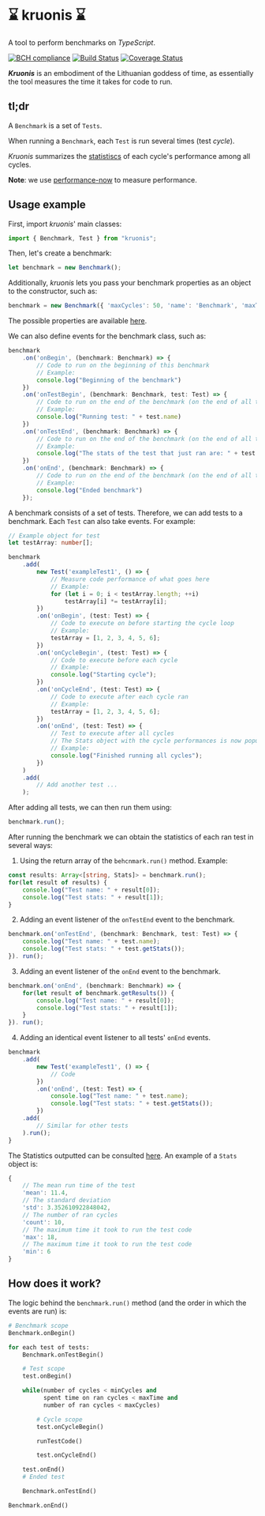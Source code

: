 # :hourglass: kruonis :hourglass:

A tool to perform benchmarks on _TypeScript_.

[![BCH compliance](https://bettercodehub.com/edge/badge/most-inesctec/kruonis?branch=master)](https://bettercodehub.com/)
[![Build Status](https://travis-ci.com/most-inesctec/kruonis.svg?token=J52cxsfW92GANe4gUJgy&branch=master)](https://travis-ci.com/most-inesctec/kruonis)
[![Coverage Status](https://coveralls.io/repos/github/most-inesctec/kruonis/badge.svg?branch=master)](https://coveralls.io/github/most-inesctec/kruonis?branch=master)

___Kruonis___ is an embodiment of the Lithuanian goddess of time, as essentially the tool measures the time it takes for code to run.

## tl;dr

A `Benchmark` is a set of `Tests`.

When running a `Benchmark`, each `Test` is run several times (test _cycle_). 

_Kruonis_ summarizes the [statistiscs](https://github.com/most-inesctec/kruonis/blob/master/src/Stats/Stats.ts) of each cycle's performance among all cycles. 

__Note__: we use [performance-now](https://www.npmjs.com/package/performance-now) to measure performance.


## Usage example

First, import _kruonis_' main classes:

```TypeScript
import { Benchmark, Test } from "kruonis";
```

Then, let's create a benchmark:

```TypeScript
let benchmark = new Benchmark();
```

Additionally, _kruonis_ lets you pass your benchmark properties as an object to the constructor, such as: 

```TypeScript
benchmark = new Benchmark({ 'maxCycles': 50, 'name': 'Benchmark', 'maxTime': 15 });
```

The possible properties are available [here](https://github.com/most-inesctec/kruonis/blob/master/src/BenchmarkProperties.ts).

We can also define events for the benchmark class, such as:
```TypeScript
benchmark
    .on('onBegin', (benchmark: Benchmark) => {
        // Code to run on the beginning of this benchmark
        // Example:
        console.log("Beginning of the benchmark")
    })
    .on('onTestBegin', (benchmark: Benchmark, test: Test) => {
        // Code to run on the end of the benchmark (on the end of all tests)
        // Example:
        console.log("Running test: " + test.name)
    })
    .on('onTestEnd', (benchmark: Benchmark) => {
        // Code to run on the end of the benchmark (on the end of all tests)
        // Example:
        console.log("The stats of the test that just ran are: " + test.getStats())
    })
    .on('onEnd', (benchmark: Benchmark) => {
        // Code to run on the end of the benchmark (on the end of all tests)
        // Example:
        console.log("Ended benchmark")
    });
```

A benchmark consists of a set of tests. Therefore, we can add tests to a benchmark. Each `Test` can also take events. For example:

```TypeScript
// Example object for test
let testArray: number[];

benchmark
    .add(
        new Test('exampleTest1', () => {
            // Measure code performance of what goes here
            // Example:
            for (let i = 0; i < testArray.length; ++i)
                testArray[i] *= testArray[i];
        })
        .on('onBegin', (test: Test) => {
            // Code to execute on before starting the cycle loop
            // Example:
            testArray = [1, 2, 3, 4, 5, 6];
        })
        .on('onCycleBegin', (test: Test) => {
            // Code to execute before each cycle
            // Example:
            console.log("Starting cycle");
        })
        .on('onCycleEnd', (test: Test) => {
            // Code to execute after each cycle ran
            // Example:
            testArray = [1, 2, 3, 4, 5, 6];
        })
        .on('onEnd', (test: Test) => {
            // Test to execute after all cycles
            // The Stats object with the cycle performances is now populated
            // Example:
            console.log("Finished running all cycles");
        })
    )
    .add(
        // Add another test ...
    );
```

After adding all tests, we can then run them using:
```TypeScript
benchmark.run();
```

After running the benchmark we can obtain the statistics of each ran test in several ways:
1. Using the return array of the `behcnmark.run()` method. Example:
```TypeScript
const results: Array<[string, Stats]> = benchmark.run();
for(let result of results) {
    console.log("Test name: " + result[0]);
    console.log("Test stats: " + result[1]);
}
```
2. Adding an event listener of the `onTestEnd` event to the benchmark.
```TypeScript
benchmark.on('onTestEnd', (benchmark: Benchmark, test: Test) => {
    console.log("Test name: " + test.name);
    console.log("Test stats: " + test.getStats());
}). run();
```
3. Adding an event listener of the `onEnd` event to the benchmark.
```TypeScript
benchmark.on('onEnd', (benchmark: Benchmark) => {
    for(let result of benchmark.getResults()) {
        console.log("Test name: " + result[0]);
        console.log("Test stats: " + result[1]);
    }
}). run();
```
4. Adding an identical event listener to all tests' `onEnd` events.
```TypeScript
benchmark
    .add(
        new Test('exampleTest1', () => {
            // Code
        })
        .on('onEnd', (test: Test) => {
            console.log("Test name: " + test.name);
            console.log("Test stats: " + test.getStats());
        })
    .add(
        // Similar for other tests
    ).run();
}
```

The Statistics outputted can be consulted [here](https://github.com/most-inesctec/kruonis/blob/master/src/Stats/Stats.ts). An example of a `Stats` object is:
```TypeScript
{
    // The mean run time of the test
    'mean': 11.4,
    // The standard deviation
    'std': 3.352610922848042,
    // The number of ran cycles
    'count': 10,
    // The maximum time it took to run the test code
    'max': 18,
    // The maximum time it took to run the test code
    'min': 6
}
```

## How does it work?

The logic behind the `benchmark.run()` method (and the order in which the events are run) is:
```python
# Benchmark scope
Benchmark.onBegin()

for each test of tests:
    Benchmark.onTestBegin()

    # Test scope
    test.onBegin()

    while(number of cycles < minCycles and
          spent time on ran cycles < maxTime and
          number of ran cycles < maxCycles)

        # Cycle scope
        test.onCycleBegin()

        runTestCode()

        test.onCycleEnd()

    test.onEnd()
    # Ended test

    Benchmark.onTestEnd()

Benchmark.onEnd()
```
